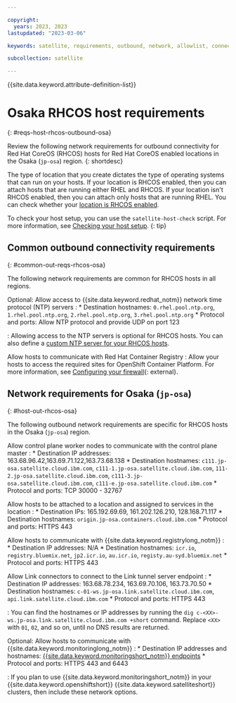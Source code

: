 ```yaml
---

copyright:
  years: 2023, 2023
lastupdated: "2023-03-06"

keywords: satellite, requirements, outbound, network, allowlist, connectivity, firewall, rhcos

subcollection: satellite

---
```


{{site.data.keyword.attribute-definition-list}}

# Osaka RHCOS host requirements
{: #reqs-host-rhcos-outbound-osa}

Review the following network requirements for outbound connectivity for Red Hat CoreOS (RHCOS) hosts for Red Hat CoreOS enabled locations in the Osaka (`jp-osa`) region. 
{: shortdesc}

The type of location that you create dictates the type of operating systems that can run on your hosts. If your location is RHCOS enabled, then you can attach hosts that are running either RHEL and RHCOS. If your location isn't RHCOS enabled, then you can attach only hosts that are running RHEL. You can check whether your [location is RHCOS enabled](/docs/satellite?topic=satellite-locations#verify-coreos-location).


To check your host setup, you can use the `satellite-host-check` script. For more information, see [Checking your host setup](/docs/satellite?topic=satellite-host-network-check).
{: tip}


## Common outbound connectivity requirements
{: #common-out-reqs-rhcos-osa}

The following network requirements are common for RHCOS hosts in all regions. 

Optional: Allow access to {{site.data.keyword.redhat_notm}} network time protocol (NTP) servers
:    * Destination hostnames: `0.rhel.pool.ntp.org`, `1.rhel.pool.ntp.org`, `2.rhel.pool.ntp.org`, `3.rhel.pool.ntp.org`
     * Protocol and ports: Allow NTP protocol and provide UDP on port 123
     
:    Allowing access to the NTP servers is optional for RHCOS hosts. You can also define a [custom NTP server for your RHCOS hosts](/docs/satellite?topic=satellite-config-custom-ntp).

Allow hosts to communicate with Red Hat Container Registry
:    Allow your hosts to access the required sites for OpenShift Container Platform. For more information, see [Configuring your firewall](https://docs.openshift.com/container-platform/4.8/installing/install_config/configuring-firewall.html){: external}.

## Network requirements for Osaka (`jp-osa`)
{: #host-out-rhcos-osa}

The following outbound network requirements are specific for RHCOS hosts in the Osaka (`jp-osa`) region.


Allow control plane worker nodes to communicate with the control plane master 
:    * Destination IP addresses:  163.68.96.42,163.69.71.122,163.73.68.138 
     * Destination hostnames: `c111.jp-osa.satellite.cloud.ibm.com`, `c111-1.jp-osa.satellite.cloud.ibm.com`, `111-2.jp-osa.satellite.cloud.ibm.com`, `c111-3.jp-osa.satellite.cloud.ibm.com`, `c111-e.jp-osa.satellite.cloud.ibm.com`
     * Protocol and ports: TCP 30000 - 32767
    
Allow hosts to be attached to a location and assigned to services in the location
:    * Destination IPs: 165.192.69.69, 161.202.126.210, 128.168.71.117
     * Destination hostnames: `origin.jp-osa.containers.cloud.ibm.com`
     * Protocol and ports: HTTPS 443

Allow hosts to communicate with {{site.data.keyword.registrylong_notm}}
:    * Destination IP addresses: N/A
     * Destination hostnames: `icr.io`, `registry.bluemix.net`, `jp2.icr.io`, `au.icr.io`, `registy.au-syd.bluemix.net`
     * Protocol and ports: HTTPS 443
     
Allow Link connectors to connect to the Link tunnel server endpoint
:    * Destination IP addresses: 163.68.78.234, 163.69.70.106, 163.73.70.50
     * Destination hostnames: `c-01-ws.jp-osa.link.satellite.cloud.ibm.com`, `api.link.satellite.cloud.ibm.com`
     * Protocol and ports: HTTPS 443
     
:    You can find the hostnames or IP addresses by running the `dig c-<XX>-ws.jp-osa.link.satellite.cloud.ibm.com +short` command. Replace `<XX>` with `01`, `02`, and so on, until no DNS results are returned.

Optional: Allow hosts to communicate with {{site.data.keyword.monitoringlong_notm}}
:    * Destination IP addresses and hostnames: [{{site.data.keyword.monitoringshort_notm}} endpoints](/docs/monitoring?topic=monitoring-endpoints)
     * Protocol and ports: HTTPS 443 and 6443
     
:    If you plan to use {{site.data.keyword.monitoringshort_notm}} in your {{site.data.keyword.openshiftshort}} {{site.data.keyword.satelliteshort}} clusters, then include these network options.     




